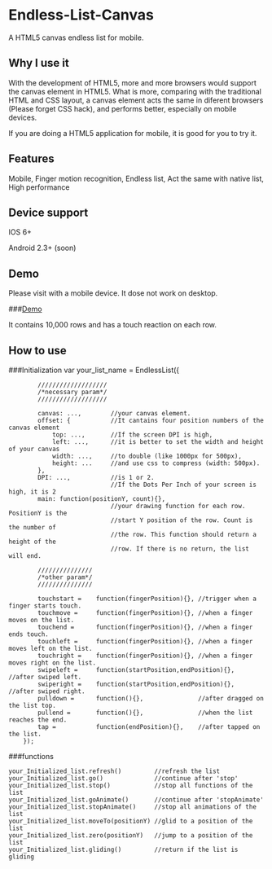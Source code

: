 Endless-List-Canvas
===================
A HTML5 canvas endless list for mobile.

Why I use it
---------------
With the development of HTML5, more and more browsers would support the canvas element in HTML5. What is more, comparing with the traditional HTML and CSS layout, a canvas element acts the same in diferent browsers (Please forget CSS hack), and performs better, especially on mobile devices.

If you are doing a HTML5 application for mobile, it is good for you to try it.

Features
------------
Mobile, Finger motion recognition, Endless list, Act the same with native list, High performance

Device support
--------------
IOS 6+

Android 2.3+ (soon)

Demo
--------------
Please visit with a mobile device. It dose not work on desktop.

###[Demo](http://jsbin.com/buxiq/3/)

It contains 10,000 rows and has a touch reaction on each row.

How to use
-------------

###Initialization
		var your_list_name = EndlessList({

			///////////////////
			/*necessary param*/
			///////////////////

			canvas: ...,		//your canvas element.
			offset: {			//It cantains four position numbers of the canvas element
				top: ...,		//If the screen DPI is high,				
				left: ...,		//it is better to set the width and height of your canvas
				width: ...,		//to double (like 1000px for 500px),
				height: ...		//and use css to compress (width: 500px).
			},
			DPI: ...,			//is 1 or 2. 
								//If the Dots Per Inch of your screen is high, it is 2
			main: function(positionY, count){},  
								//your drawing function for each row. PositionY is the
								//start Y position of the row. Count is the number of
								//the row. This function should return a height of the
								//row. If there is no return, the list will end.

			///////////////
			/*other param*/
			///////////////

			touchstart = 	function(fingerPosition){}, //trigger when a finger starts touch.
			touchmove = 	function(fingerPosition){}, //when a finger moves on the list.
			touchend = 		function(fingerPosition){}, //when a finger ends touch.
			touchleft = 	function(fingerPosition){}, //when a finger moves left on the list.
			touchright = 	function(fingerPosition){}, //when a finger moves right on the list.
			swipeleft = 	function(startPosition,endPosition){}, 	//after swiped left.
			swiperight = 	function(startPosition,endPosition){}, 	//after swiped right.
			pulldown = 		function(){}, 				//after dragged on the list top.
			pullend = 		function(){}, 				//when the list reaches the end.
			tap = 			function(endPosition){}, 	//after tapped on the list.
		});

###functions

	your_Initialized_list.refresh()			//refresh the list
	your_Initialized_list.go()				//continue after 'stop'
	your_Initialized_list.stop()			//stop all functions of the list
	your_Initialized_list.goAnimate()		//continue after 'stopAnimate'
	your_Initialized_list.stopAnimate()		//stop all animations of the list
	your_Initialized_list.moveTo(positionY)	//glid to a position of the list
	your_Initialized_list.zero(positionY)	//jump to a position of the list
	your_Initialized_list.gliding()			//return if the list is gliding